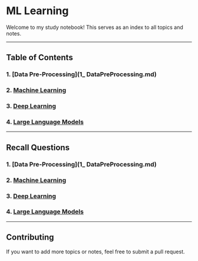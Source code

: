 # ML Learning

Welcome to my study notebook! This serves as an index to all topics and notes.

---

## Table of Contents

### 1. [Data Pre-Processing](1_ DataPreProcessing.md)

### 2. [Machine Learning](2_ML.md)

### 3. [Deep Learning](3_DeepLearning.md)

### 4. [Large Language Models](5_LLM.md)

---

## Recall Questions

### 1. [Data Pre-Processing](1_ DataPreProcessing.md)

### 2. [Machine Learning](2_ML.md)

### 3. [Deep Learning](3_DeepLearning_Recall.md)

### 4. [Large Language Models](5_LLM.md)

---

## Contributing

If you want to add more topics or notes, feel free to submit a pull request.

